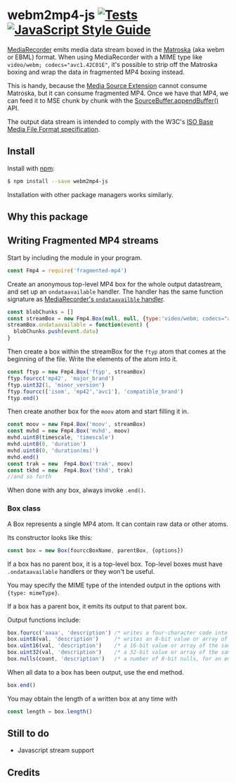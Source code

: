 # webm2mp4-js [![Tests](https://github.com/OllieJones/webm2mp4-js/actions/workflows/node.js.yml/badge.svg)](https://github.com/OllieJones/fragmented-mp4-output/actions/workflows/node.js.yml) [![JavaScript Style Guide](https://img.shields.io/badge/code_style-standard-brightgreen.svg)](https://standardjs.com) 

[MediaRecorder](https://developer.mozilla.org/en-US/docs/Web/API/MediaRecorder) emits
media data stream boxed in the 
[Matroska](https://www.matroska.org/technical/elements.html) (aka webm or EBML)
format. 
When using MediaRecorder with a MIME type like `video/webm; codecs="avc1.42C01E"`,
it's possible to strip off the Matroska boxing and wrap the data in 
fragmented MP4 boxing instead.

This is handy, because the [Media Source Extension](https://developer.mozilla.org/en-US/docs/Web/API/Media_Source_Extensions_API)
cannot consume Matroska, but it can consume fragmented MP4.  Once we have that MP4, 
we can feed it to MSE chunk by chunk with the 
[SourceBuffer.appendBuffer()](https://developer.mozilla.org/en-US/docs/Web/API/SourceBuffer/appendBuffer) API. 

The output data stream is intended to comply with
the W3C's 
[ISO Base Media File Format specification](https://www.w3.org/2013/12/byte-stream-format-registry/isobmff-byte-stream-format.html#iso-media-segments).


## Install

Install with [npm](https://www.npmjs.com/):

```sh
$ npm install --save webm2mp4-js
```

Installation with other package managers works similarly.

## Why this package
 
## Writing Fragmented MP4 streams

Start by including the module in your program.

```js
const Fmp4 = require('fragmented-mp4')
```

Create an anonymous top-level MP4 box for the whole output datastream,
and set up an `ondataavailable` handler. The handler has the
same function signature as
[MediaRecorder's `ondataavailble` handler](https://developer.mozilla.org/en-US/docs/Web/API/MediaRecorder/ondataavailable). 


```js
const blobChunks = []
const streamBox = new Fmp4.Box(null, null, {type:'video/webm; codecs="avc1.42C01E"'})
streamBox.ondataavailable = function(event) {
  blobChunks.push(event.data)
}
```

Then create a box within the streamBox for the `ftyp` atom that comes at the beginning
of the file.  Write the elements of the atom into it.

```js
const ftyp = new Fmp4.Box('ftyp', streamBox)
ftyp.fourcc('mp42', 'major_brand')
ftyp.uint32(1, 'minor_version')
ftyp.fourcc(['isom', 'mp42','avc1'], 'compatible_brand')
ftyp.end()
```

Then create another box for the `moov` atom and start filling it in.
```js
const moov = new Fmp4.Box('moov', streamBox)
const mvhd = new Fmp4.Box('mvhd', moov)
mvhd.uint8(timescale, 'timescale')
mvhd.uint8(0, 'duration')
mvhd.uint8(0, 'duration(ms)')
mvhd.end()
const trak = new  Fmp4.Box('trak', moov)
const tkhd = new  Fmp4.Box('tkhd', trak)
//and so forth
```

When done with any box, always invoke `.end()`.

### Box class

A Box represents a single MP4 atom. It can contain raw data or other atoms.

Its constructor looks like this:

```js
const box = new Box(fourccBoxName, parentBox, {options})
```

If a box has no parent box, it is a top-level box.
Top-level boxes must have `.ondataavailable` handlers or they won't be useful.

You may specify the MIME type of the intended output in the options with 
`{type: mimeType}`.

If a box has a parent box, it emits its output to that parent box.

Output functions include:

```js
box.fourcc('aaaa', 'description') /* writes a four-character code into the box */
box.uint8(val, 'description')     /* writes an 8-bit value or array of 8-bit values to the box */
box.uint16(val, 'description')    /* a 16-bit value or array of the same */
box.uint32(val, 'description')    /* a 32-bit value or array of the same */
box.nulls(count, 'description')   /* a number of 8-bit nulls, for an empty box, as needed */
```

When all data to a box has been output, use the end method.
```js
box.end()
```

You may obtain the length of a written box at any time with 

```js
const length = box.length()
```



## Still to do

* Javascript stream support

## Credits
